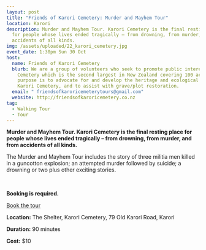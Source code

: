 ```yaml
---
layout: post
title: "Friends of Karori Cemetery: Murder and Mayhem Tour"
location: Karori
description: Murder and Mayhem Tour. Karori Cemetery is the final resting place
  for people whose lives ended tragically – from drowning, from murder, and from
  accidents of all kinds.
img: /assets/uploaded/22_karori_cemetery.jpg
event_date: 1:30pm Sun 30 Oct
host:
  name: Friends of Karori Cemetery
  blurb: We are a group of volunteers who seek to promote public interest in the
    Cemetery which is the second largest in New Zealand covering 100 acres. Our
    purpose is to advocate for and develop the heritage and ecological values of
    Karori Cemetery, and to assist with grave/plot restoration.
  email: " friendsofkaroricemeterytours@gmail.com"
  website: http://friendsofkaroricemetery.co.nz
tag:
  - Walking Tour
  - Tour
---
```

**Murder and Mayhem Tour. Karori Cemetery is the final resting place for people whose lives ended tragically – from drowning, from murder, and from accidents of all kinds.**

The Murder and Mayhem Tour includes the story of three militia men killed in a guncotton explosion; an attempted murder followed by suicide; a drowning or two plus other exciting stories.

<br>

**Booking is required.**

<a href="https://events.humanitix.com/friends-of-karori-cemetery-wellington-heritage-week-murder-and-mayhem-tour" class="button">Book the tour</a>

**Location:** The Shelter, Karori Cemetery, 79 Old Karori Road, Karori

**Duration:** 90 minutes

**Cost:** $10